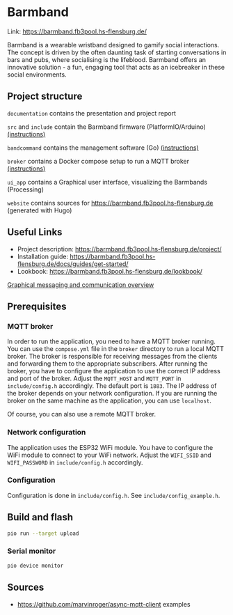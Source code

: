 # Barmband

Link: https://barmband.fb3pool.hs-flensburg.de/

Barmband is a wearable wristband designed to gamify social interactions. The concept is driven by the often daunting task of starting conversations in bars and pubs, where socialising is the lifeblood. Barmband offers an innovative solution - a fun, engaging tool that acts as an icebreaker in these social environments.

## Project structure

`documentation` contains the presentation and project report

`src` and `include` contain the Barmband firmware (PlatformIO/Arduino) [(instructions)](https://barmband.fb3pool.hs-flensburg.de/docs/guides/flashing/)

`bandcommand` contains the management software (Go) [(instructions)](https://barmband.fb3pool.hs-flensburg.de/docs/guides/management-software/)

`broker` contains a Docker compose setup to run a MQTT broker [(instructions)](https://barmband.fb3pool.hs-flensburg.de/docs/guides/management-software/#mqtt-broker)

`ui_app` contains a Graphical user interface, visualizing the Barmbands (Processing)

`website` contains sources for https://barmband.fb3pool.hs-flensburg.de (generated with Hugo)

## Useful Links

- Project description: https://barmband.fb3pool.hs-flensburg.de/project/
- Installation guide: https://barmband.fb3pool.hs-flensburg.de/docs/guides/get-started/
- Lookbook: https://barmband.fb3pool.hs-flensburg.de/lookbook/

[Graphical messaging and communication overview](https://www.tldraw.com/v/N9df8NquTPFi5-Oo25JAq?viewport=-170,48,1920,963&page=page:page)

## Prerequisites

### MQTT broker

In order to run the application, you need to have a MQTT broker running. You can use the `compose.yml` file in the `broker` directory to run a local MQTT broker. The broker is responsible for receiving messages from the clients and forwarding them to the appropriate subscribers. After running the broker, you have to configure the application to use the correct IP address and port of the broker. Adjust the `MQTT_HOST` and `MQTT_PORT` in `include/config.h` accordingly. The default port is `1883`. The IP address of the broker depends on your network configuration. If you are running the broker on the same machine as the application, you can use `localhost`.

Of course, you can also use a remote MQTT broker.

### Network configuration

The application uses the ESP32 WiFi module. You have to configure the WiFi module to connect to your WiFi network. Adjust the `WIFI_SSID` and `WIFI_PASSWORD` in `include/config.h` accordingly.

### Configuration

Configuration is done in `include/config.h`.
See `include/config_example.h`.

## Build and flash

```bash
pio run --target upload
```

### Serial monitor
```bash
pio device monitor
```
## Sources

- https://github.com/marvinroger/async-mqtt-client examples